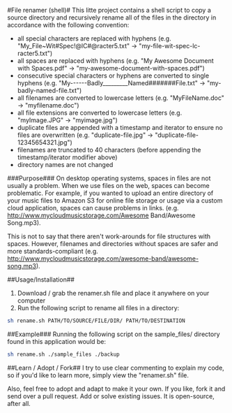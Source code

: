 #File renamer (shell)#
This litte project contains a shell script to copy a source directory and recursively rename all of the files in the directory in accordance with the following convention:
- all special characters are replaced with hyphens (e.g. "My_File~Wit#Spec!@lC#@racter5.txt" -> "my-file-wit-spec-lc-racter5.txt")
- all spaces are replaced with hyphens (e.g. "My Awesome Document with Spaces.pdf" -> "my-awesome-document-with-spaces.pdf")
- consecutive special characters or hyphens are converted to single hyphens (e.g. "My------Badly_________Named#######File.txt" -> "my-badly-named-file.txt")
- all filenames are converted to lowercase letters (e.g. "MyFileName.doc" -> "myfilename.doc")
- all file extensions are converted to lowercase letters (e.g. "myImage.JPG" -> "myimage.jpg")
- duplicate files are appended with a timestamp and iterator to ensure no files are overwritten (e.g. "duplicate-file.jpg" -> "duplicate-file-12345654321.jpg")
- filenames are truncated to 40 characters (before appending the timestamp/iterator modifier above)
- directory names are not changed

###Purpose###
On desktop operating systems, spaces in files are not usually a problem.  When we use files on the web, spaces can become problematic.  For example, if you wanted to upload an entire directory of your music files to Amazon S3 for online file storage or usage via a custom cloud application, spaces can cause problems in links.  (e.g. http://www.mycloudmusicstorage.com/Awesome Band/Awesome Song.mp3).   

This is not to say that there aren't work-arounds for file structures with spaces.  However, filenames and directories without spaces are safer and more standards-compliant (e.g. http://www.mycloudmusicstorage.com/awesome-band/awesome-song.mp3). 

##Usage/Installation##
1. Download / grab the renamer.sh file and place it anywhere on your computer
2. Run the following script to rename all files in a directory:

```bash
sh rename.sh PATH/TO/SOURCE/FILE/DIR/ PATH/TO/DESTINATION
```

##Example###
Running the following script on the sample_files/ directory found in this application would be:

```bash
sh rename.sh ./sample_files ./backup
```

##Learn / Adopt / Fork##
I try to use clear commenting to explain my code, so if you'd like to learn more, simply view the "renamer.sh" file.

Also, feel free to adopt and adapt to make it your own.  If you like, fork it and send over a pull request.  Add or solve existing issues.  It is open-source, after all.
